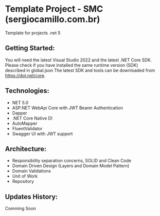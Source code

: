 # Template Project - SMC (sergiocamillo.com.br)
Template for projects .net 5

## Getting Started:

You will need the latest Visual Studio 2022 and the latest .NET Core SDK.
Please check if you have installed the same runtime version (SDK) described in global.json
The latest SDK and tools can be downloaded from https://dot.net/core.

## Technologies:
- NET 5.0
- ASP.NET WebApi Core with JWT Bearer Authentication
- Dapper
- .NET Core Native DI
- AutoMapper
- FluentValidator
- Swagger UI with JWT support

## Architecture:
- Responsibility separation concerns, SOLID and Clean Code
- Domain Driven Design (Layers and Domain Model Pattern)
- Domain Validations
- Unit of Work
- Repository

## Updates History:
Comming Soon

